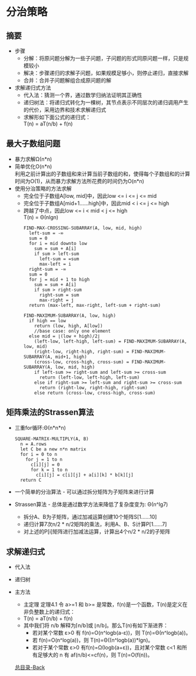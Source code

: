 分治策略
============

摘要
------
* 步骤
  * 分解：将原问题分解为一些子问题，子问题的形式同原问题一样，只是规模较小
  * 解决：步骤递归的求解子问题，如果规模足够小，则停止递归，直接求解
  * 合并：合并子问题解组合成原问题的解
* 求解递归式方法
  * 代入法：猜测一个界，通过数学归纳法证明其正确性
  * 递归树法：将递归式转化为一棵树，其节点表示不同层次的递归调用产生的代价，采用边界和技术求解递归式
  * 求解形如下面公式的递归式：<br/>
          T(n) = aT(n/b) + f(n)

最大子数组问题
-----
* 暴力求解Ω(n*n)<br/>
* 简单优化O(n\*n)<br/>
  利用之前计算出的子数组和来计算当前子数组的和，使得每个子数组和的计算时间为O(1)，从而暴力求解方法所花费的时间仍为O(n\*n)
* 使用分治策略的方法求解
  * 完全位于子数组A[low, mid]中，因此low <= i <= j <= mid
  * 完全位于子数组A[mid+1……high]中，因此mid < i <= j <= high
  * 跨越了中点，因此low <= i < mid < j <= high<br/>
  T(n) = Θ(nlgn)
    ```
    FIND-MAX-CROSSING-SUBARRAY(A, low, mid, high)
      left-sum = -∞
      sum = 0
      for i = mid downto low
        sum = sum + A[i]
        if sum > left-sum
          left-sum = =sum
          max-left = i
      right-sum = -∞
      sum = 0
      for j = mid + 1 to high
        sum = sum + A[i]
        if sum > right-sum
          right-sum = sum
          max-right = j
      return (max-left, max-right, left-sum + right-sum)
      
    FIND-MAXIMUM-SUBARRAY(A, low, high)
      if high == low
        return (low, high, A[low])                     
        //base case: only one element
      else mid = ⌊(low + high)/2⌋
        (left-low, left-high, left-sum) = FIND-MAXIMUM-SUBARRAY(A, low, mid)
        (right-low, right-high, right-sum) = FIND-MAXIMUM-SUBARRAY(A, mid+1, high)
        (cross-low, cross-high, cross-sum) = FIND-MAXIMUM-SUBARRAY(A, low, mid, high)
        if left-sum >= right-sum and left-sum >= cross-sum
          return (left-low, left-high, left-sum)
        else if right-sum >= left-sum and right-sum >= cross-sum
          return (right-low, right-high, right-sum)
        else return (cross-low, cross-high, cross-sum)
    ```

矩阵乘法的Strassen算法
----------------------
* 三重for循环:Θ(n\*n\*n)<br/>
  
  ```
  SQUARE-MATRIX-MULTIPLY(A, B)
    n = A.rows
    let C be a new n*n matrix
    for i = 0 to n
      for j = 1 to n
        c[i][j] = 0
        for k = 1 to n
          c[i][j] = c[i][j] + a[i][k] * b[k][j]
    return C
   ```
* 一个简单的分治算法 - 可以通过拆分矩阵为子矩阵来进行计算
* Strassen算法 - 总体是通过数学方法来降低了复杂度变为: Θ(n^lg7)
  * 拆分A、B为子矩阵，通过加减运算创建10个矩阵S[1……10]
  * 递归计算7次n/2 \* n/2矩阵的乘法，利用A、B、S计算P[1……7]
  * 对上述的P[i]矩阵进行加减法运算，计算出4个n/2 \* n/2的子矩阵

求解递归式
----------------
* 代入法
* 递归树
* 主方法
  * 主定理 定理4.1 令 a>=1 和 b>= 是常数，f(n)是一个函数，T(n)是定义在非负整数上的递归式：
  * T(n) = aT(n/b) + f(n)
  * 其中我们将 n/b 解释为⌈n/b⌉或 ⌊n/b⌋。那么T(n)有如下渐进界：
    * 若对某个常数 ε>0 有 f(n)=O(n^logb(a-ε))，则 T(n)=Θ(n^logb(a))。
    * 若 f(n)=O(n^log(a))，则 T(n)=Θ((n^logb(a))\*lgn)。
    * 若对于某个常数 ε>0 有f(n)=Ω(logb(a+ε))，且对某个常数 c<1 和所有足够大的 n 有 af(n/b)<=cf(n)，则 T(n)=O(f(n))。

  [总目录-Back](https://github.com/DjSasadvs/Data-Algorithm/blob/master/README.md)
